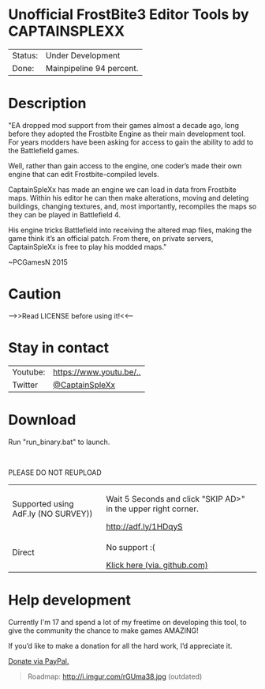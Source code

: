 <h1>Unofficial FrostBite3 Editor Tools by CAPTAINSPLEXX</h1>
<table>
	<tr>
		<td>Status:</td>
		<td>Under Development</td>
	</tr>
	<tr>
		<td>Done:</td>
		<td>Mainpipeline 94 percent.</td>
	</tr>
</table>
<h1>Description</h1>
<p>"EA dropped mod support from their games almost a decade ago,
  long before they adopted the Frostbite Engine as their main development tool.
  For years modders have been asking for access to gain the ability to add to the Battlefield games.

  Well, rather than gain access to the engine, one coder’s made their own engine that can edit Frostbite-compiled levels.

  CaptainSpleXx has made an engine we can load in data from Frostbite maps.
  Within his editor he can then make alterations, moving and deleting buildings,
  changing textures, and, most importantly, recompiles the maps so they can be played in Battlefield 4.

  His engine tricks Battlefield into receiving the altered map files,
  making the game think it’s an official patch. From there, on private servers,
  CaptainSpleXx is free to play his modded maps."</p><p> ~PCGamesN 2015</p>
  
<h1>Caution</h1>
<p>--&gt;&gt;Read
LICENSE before using it!&lt;&lt;--</p>

<h1>Stay in contact</h1>
<table>
	<tr>
		<td>Youtube:</td>
		<td><a href="https://www.youtube.com/channel/UCNSVft8rtEmWSYZ_OeyPyBg">https://www.youtu.be/..</a></td>
	</tr>
	<tr>
		<td>Twitter</td>
		<td><a href="https://twitter.com/CaptainSpleXx">@CaptainSpleXx</a></td>
	</tr>
</table>

<h1>Download</h1>
<p>Run "run_binary.bat" to launch.</p><br>
<p>PLEASE DO NOT REUPLOAD</p>
<table>
	<tr>
		<td>Supported using AdF.ly (NO SURVEY))</td>
		<td><p>Wait 5 Seconds and click "SKIP AD>" in the upper right corner. </p>
			<a href="http://adf.ly/1HDqyS">http://adf.ly/1HDqyS</a>
		</td>
	</tr>
	<tr>
		<td>Direct</td>
		<td><p>No support :(</p><a href="https://github.com/CaptainSpleXx/FrostBite3Editor/archive/master.zip">Klick here (via. github.com)</a></td>
	</tr>
</table>

<h1>Help development</h1>
<p>Currently I'm 17 and spend a lot of my freetime on developing this tool, 
to give the community the chance to make games AMAZING!</p>
<p>If you’d like to make a donation for all the hard work, I’d appreciate it.</p>
<a href="https://www.paypal.com/cgi-bin/webscr?cmd=_s-xclick&hosted_button_id=BJXCGQRKK8PXL">Donate via PayPal.</a>

>Roadmap: http://i.imgur.com/rGUma38.jpg (outdated)




